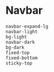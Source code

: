 # Navbar

```
navbar-expand-lg 
navbar-light 
bg-light
navbar-dark 
bg-dark
fixed-top
fixed-bottom
sticky-top
```

